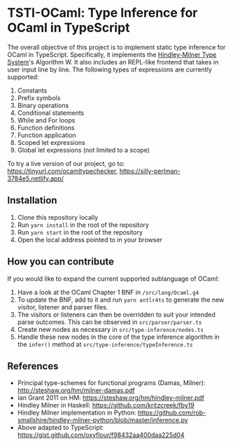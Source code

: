 # TSTI-OCaml: Type Inference for OCaml in TypeScript

The overall objective of this project is to implement static type inference for OCaml in TypeScript. Specifically, it implements the [Hindley-Milner Type System](https://en.wikipedia.org/wiki/Hindley%E2%80%93Milner_type_system)'s Algorithm W. It also includes an REPL-like frontend that takes in user input line by line. The following types of expressions are currently supported:
1. Constants
2. Prefix symbols
3. Binary operations
4. Conditional statements
5. While and For loops
6. Function definitions
7. Function application
8. Scoped let expressions
9. Global let expressions (not limited to a scope)

To try a live version of our project, go to: https://tinyurl.com/ocamltypechecker, https://silly-perlman-3784e5.netlify.app/

## Installation

1. Clone this repository locally
2. Run `yarn install` in the root of the repository
3. Run `yarn start` in the root of the repository
4. Open the local address pointed to in your browser

## How you can contribute

If you would like to expand the current supported sublanguage of OCaml: 
1. Have a look at the OCaml Chapter 1 BNF in `/src/lang/Ocaml.g4`
2. To update the BNF, add to it and run `yarn antlr4ts` to generate the new visitor, listener and parser files. 
3. The visitors or listeners can then be overridden to suit your intended parse outcomes. This can be observed in `src/parser/parser.ts`
4. Create new nodes as necessary in `src/type-inference/nodes.ts`
5. Handle these new nodes in the core of the type inference algorithm in the `infer()` method at `src/type-inference/typeInference.ts`


## References

- Principal type-schemes for functional programs (Damas, Milner): http://steshaw.org/hm/milner-damas.pdf
- Ian Grant 2011 on HM: https://steshaw.org/hm/hindley-milner.pdf
- Hindley Milner in Haskell: https://github.com/kritzcreek/fby19
- Hindley Milner implementation in Python: https://github.com/rob-smallshire/hindley-milner-python/blob/master/inference.py
- Above adapted to TypeScript: https://gist.github.com/oxyflour/f98432aa400daa225d04
